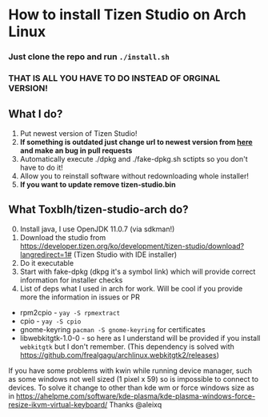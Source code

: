 # How to install Tizen Studio on Arch Linux

### Just clone the repo and run `./install.sh` 
### THAT IS ALL YOU HAVE TO DO INSTEAD OF ORGINAL VERSION!

## What I do?

1. Put newest version of Tizen Studio!
2. **If something is outdated just change url to newest version from [here](https://download.tizen.org/sdk/Installer) and make an bug in pull requests**
3. Automatically execute ./dpkg and ./fake-dpkg.sh sctipts so you don't have to do it!
4. Allow you to reinstall software without redownloading whole installer!
5. **If you want to update remove tizen-studio.bin**

## What Toxblh/tizen-studio-arch do?

0. Install java, I use OpenJDK 11.0.7 (via sdkman!)
1. Download the studio from https://developer.tizen.org/ko/development/tizen-studio/download?langredirect=1# (Tizen Studio with IDE installer)
2. Do it executable
3. Start with fake-dpkg (dkpg it's a symbol link) which will provide correct information for installer checks
4. List of deps what I used in arch for work. Will be cool if you provide more the information in issues or PR

- rpm2cpio - `yay -S rpmextract`
- cpio - `yay -S cpio`
- gnome-keyring `pacman -S gnome-keyring` for certificates
- libwebkitgtk-1.0-0 - so here as I understand will be provided if you install `webkitgtk` but I don't remember. (This dependency is solved with https://github.com/frealgagu/archlinux.webkitgtk2/releases)

If you have some problems with kwin while running device manager, such as some windows not well sized (1 pixel x 59) so is impossible to connect to devices.
To solve it change to other than kde wm or force windows size as in https://ahelpme.com/software/kde-plasma/kde-plasma-windows-force-resize-ikvm-virtual-keyboard/ 
Thanks @aleixq
